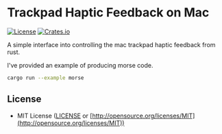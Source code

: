 # Trackpad Haptic Feedback on Mac

[![License](https://img.shields.io/badge/license-MIT-blue.svg)](https://github.com/jasonjmcghee/trackpad_haptic#license)
[![Crates.io](https://img.shields.io/crates/v/trackpad_haptic.svg)](https://crates.io/crates/trackpad_haptic)

A simple interface into controlling the mac trackpad haptic feedback from rust.

I've provided an example of producing morse code.

```bash
cargo run --example morse
```

## License

* MIT License ([LICENSE](LICENSE) or [http://opensource.org/licenses/MIT](http://opensource.org/licenses/MIT))
